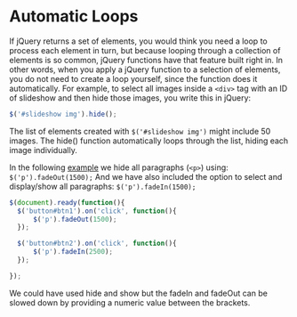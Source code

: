 # Automatic Loops

If jQuery returns a set of elements, you would think you need a loop to process each element in turn, but because looping through a collection of elements is so common, jQuery functions have that feature built right in. In other words, when you apply a jQuery function to a selection of elements, you do not need to create a loop yourself, since the function does it automatically.
For example, to select all images inside a `<div>` tag with an ID of slideshow and then hide those images, you write this in jQuery:

```js
$('#slideshow img').hide();
```

The list of elements created with `$('#slideshow img')` might include 50 images. The hide() function automatically loops through the list, hiding each image individually.

In the following <a href="archives/examples/loopexample.htm" target = "_ blank">example</a> we hide all paragraphs (`<p>`) using: `$('p').fadeOut(1500);` And we have also included the option to select and display/show all paragraphs: `$('p').fadeIn(1500);`

```js
$(document).ready(function(){
  $('button#btn1').on('click', function(){
      $('p').fadeOut(1500);
  });

  $('button#btn2').on('click', function(){
      $('p').fadeIn(2500);
  });

});
```

We could have used hide and show but the fadeIn and fadeOut can be slowed down by providing a numeric value between the brackets.
